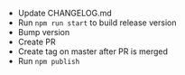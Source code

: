 - Update CHANGELOG.md
- Run `npm run start` to build release version
- Bump version
- Create PR
- Create tag on master after PR is merged
- Run `npm publish`
